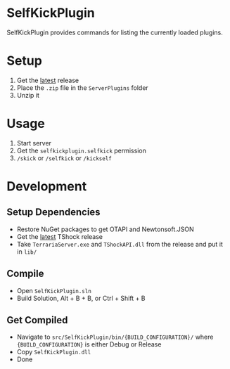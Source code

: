 # SelfKickPlugin
SelfKickPlugin provides commands for listing the currently loaded plugins.

# Setup
1. Get the [latest](/Arthri/SelfKickPlugin/releases/latest) release
2. Place the `.zip` file in the `ServerPlugins` folder
3. Unzip it

# Usage
1. Start server
2. Get the `selfkickplugin.selfkick` permission
3. `/skick` or `/selfkick` or `/kickself`

# Development

## Setup Dependencies
- Restore NuGet packages to get OTAPI and Newtonsoft.JSON
- Get the [latest](/Pryaxis/TShock/releases/latest) TShock release
- Take `TerrariaServer.exe` and `TShockAPI.dll` from the release and put it in `lib/`

## Compile
- Open `SelfKickPlugin.sln`
- Build Solution, Alt + B + B, or Ctrl + Shift + B

## Get Compiled
- Navigate to `src/SelfKickPlugin/bin/{BUILD_CONFIGURATION}/` where `{BUILD_CONFIGURATION}` is either Debug or Release
- Copy `SelfKickPlugin.dll`
- Done
